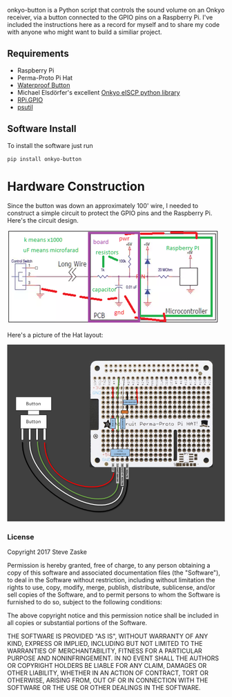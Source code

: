 onkyo-button is a Python script that controls the sound volume on an Onkyo receiver, via a button connected to the GPIO pins on a Raspberry Pi. I've included the instructions here as a record for myself and to share my code with anyone who might want to build a similiar project.

## Requirements
* Raspberry Pi
* Perma-Proto Pi Hat
* [Waterproof Button](http://www.mouser.com/ProductDetail/E-Switch/ULV8F2BSS331/?qs=sGAEpiMZZMvxtGF7dlGNpo%2fFeg65f8WWDggtHu1m1ZQ%3d)
* Michael Elsdörfer's excellent [Onkyo eISCP python library](https://github.com/miracle2k/onkyo-eiscp)
* [RPi.GPIO](https://pypi.python.org/pypi/RPi.GPIO)
* [psutil](https://pypi.python.org/pypi/psutil/)

## Software Install
To install the software just run 
```
pip install onkyo-button
```

# Hardware Construction
Since the button was down an approximately 100' wire, I needed to construct a simple circuit to protect the GPIO pins and the Raspberry Pi.  Here's the circuit design.

![Circuit Design](https://github.com/szaske/onkyo-button/blob/master/images/circuit_design.png)

Here's a picture of the Hat layout:

![PiHat](https://github.com/szaske/onkyo-button/blob/master/images/PiHat.png)

### License
Copyright 2017 Steve Zaske

Permission is hereby granted, free of charge, to any person obtaining a copy of this software and associated documentation files (the "Software"), to deal in the Software without restriction, including without limitation the rights to use, copy, modify, merge, publish, distribute, sublicense, and/or sell copies of the Software, and to permit persons to whom the Software is furnished to do so, subject to the following conditions:

The above copyright notice and this permission notice shall be included in all copies or substantial portions of the Software.

THE SOFTWARE IS PROVIDED "AS IS", WITHOUT WARRANTY OF ANY KIND, EXPRESS OR IMPLIED, INCLUDING BUT NOT LIMITED TO THE WARRANTIES OF MERCHANTABILITY, FITNESS FOR A PARTICULAR PURPOSE AND NONINFRINGEMENT. IN NO EVENT SHALL THE AUTHORS OR COPYRIGHT HOLDERS BE LIABLE FOR ANY CLAIM, DAMAGES OR OTHER LIABILITY, WHETHER IN AN ACTION OF CONTRACT, TORT OR OTHERWISE, ARISING FROM, OUT OF OR IN CONNECTION WITH THE SOFTWARE OR THE USE OR OTHER DEALINGS IN THE SOFTWARE.

